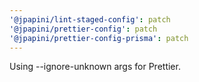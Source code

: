 ```yaml
---
'@jpapini/lint-staged-config': patch
'@jpapini/prettier-config': patch
'@jpapini/prettier-config-prisma': patch
---
```


Using --ignore-unknown args for Prettier.
